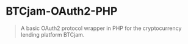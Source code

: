 # BTCjam-OAuth2-PHP
> A basic OAuth2 protocol wrapper in PHP for the cryptocurrency lending platform BTCjam.
